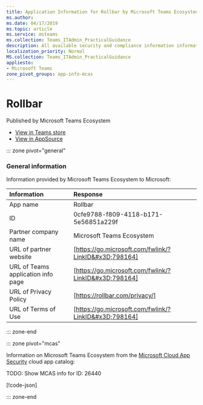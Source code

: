 ```yaml
---
title: Application Information for Rollbar by Microsoft Teams Ecosystem
ms.author: 
ms.date: 04/17/2019
ms.topic: article
ms.service: msteams
ms.collection: Teams_ITAdmin_PracticalGuidance
description: All available security and compliance information information for Rollbar, its data handling policies, its Microsoft Cloud App Security app catalog information, and security/compliance information in the CSA STAR registry.
localization_priority: Normal
MS.collection: Teams_ITAdmin_PracticalGuidance
appliesto:
- Microsoft Teams
zone_pivot_groups: app-info-mcas
---
```

# Rollbar

Published by Microsoft Teams Ecosystem
* <a href="https://teams.microsoft.com/l/app/0cfe9788-f809-4118-b171-5e56851a229f" target="_blank">View in Teams store</a>
* <a href="https://appsource.microsoft.com/en-us/product/office/WA104381602" target="_blank">View in AppSource</a>

::: zone pivot="general"

### General information

Information provided by Microsoft Teams Ecosystem to Microsoft:

| **Information** | **Response** |
|:----------------|:-------------|
| App name | Rollbar |
| ID | 0cfe9788-f809-4118-b171-5e56851a229f |
| Partner company name | Microsoft Teams Ecosystem |
| URL of partner website | [https://go.microsoft.com/fwlink/?LinkID&#x3D;798164] |
| URL of Teams application info page | [https://go.microsoft.com/fwlink/?LinkID&#x3D;798164] |
| URL of Privacy Policy | [https://rollbar.com/privacy/] |
| URL of Terms of Use | [https://go.microsoft.com/fwlink/?LinkID&#x3D;798164] |

::: zone-end


::: zone pivot="mcas"

Information on Microsoft Teams Ecosystem from the [Microsoft Cloud App Security](https://www.microsoft.com/en-us/enterprise-mobility-security/cloud-app-security) cloud app catalog:

TODO: Show MCAS info for ID: 26440

[!code-json[](./json/26440.json)]

::: zone-end

